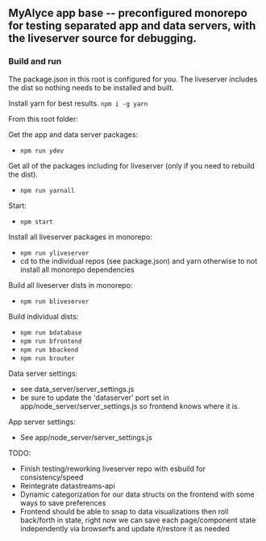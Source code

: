 ## MyAlyce app base -- preconfigured monorepo for testing separated app and data servers, with the liveserver source for debugging.

### Build and run

The package.json in this root is configured for you. The liveserver includes the dist so nothing needs to be installed and built. 

Install yarn for best results. `npm i -g yarn`

From this root folder:

Get the app and data server packages:
- `npm run ydev`

Get all of the packages including for liveserver (only if you need to rebuild the dist).
- `npm run yarnall`

Start:
- `npm start`

Install all liveserver packages in monorepo:
- `npm run yliveserver`
- cd to the individual repos (see package.json) and yarn otherwise to not install all monorepo dependencies

Build all liveserver dists in monorepo:
- `npm run bliveserver`

Build individual dists:
- `npm run bdatabase`
- `npm run bfrontend`
- `npm run bbackend`
- `npm run brouter`



Data server settings:
- see data_server/server_settings.js
- be sure to update the 'dataserver' port set in app/node_server/server_settings.js so frontend knows where it is.

App server settings:
- See app/node_server/server_settings.js




TODO:
- Finish testing/reworking liveserver repo with esbuild for consistency/speed
- Reintegrate datastreams-api
- Dynamic categorization for our data structs on the frontend with some ways to save preferences
- Frontend should be able to snap to data visualizations then roll back/forth in state, right now we can save each page/component state independently via browserfs and update it/restore it as needed
